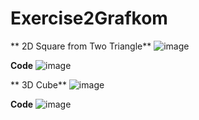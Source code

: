 # Exercise2Grafkom

** 2D Square from Two Triangle**
![image](https://github.com/dimaspujangga/Exercise2Grafkom/assets/114992718/9f8673a8-3065-48b5-b386-bb4556222b82)

**Code**
![image](https://github.com/dimaspujangga/Exercise2Grafkom/assets/114992718/75027029-d477-4015-aa85-b15b733e03fb)

** 3D Cube**
![image](https://github.com/dimaspujangga/Exercise2Grafkom/assets/114992718/796df38f-7568-4b84-b604-5d942a9bbb25)

**Code**
![image](https://github.com/dimaspujangga/Exercise2Grafkom/assets/114992718/cbf6c84b-e774-4ada-b8b2-2e767978888f)
